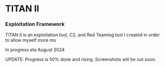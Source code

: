 

# TITAN II
### Exploitation Framework

TITAN II is an exploitation tool, C2, and Red Teaming tool I created in order to allow myself more mo

In progress eta August 2024

UPDATE: Progress is 50% done and rising. Screenshots will be out soon.
